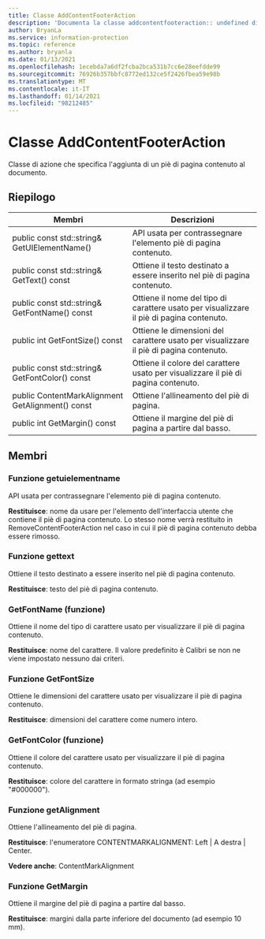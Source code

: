 ```yaml
---
title: Classe AddContentFooterAction
description: 'Documenta la classe addcontentfooteraction:: undefined di Microsoft Information Protection (MIP) SDK.'
author: BryanLa
ms.service: information-protection
ms.topic: reference
ms.author: bryanla
ms.date: 01/13/2021
ms.openlocfilehash: 1ecebda7a6df2fcba2bca531b7cc6e28eefdde99
ms.sourcegitcommit: 76926b357bbfc8772ed132ce5f2426fbea59e98b
ms.translationtype: MT
ms.contentlocale: it-IT
ms.lasthandoff: 01/14/2021
ms.locfileid: "98212485"
---
```

# <a name="class-addcontentfooteraction"></a>Classe AddContentFooterAction 
Classe di azione che specifica l'aggiunta di un piè di pagina contenuto al documento.
  
## <a name="summary"></a>Riepilogo
 Membri                        | Descrizioni                                
--------------------------------|---------------------------------------------
public const std::string& GetUIElementName()  |  API usata per contrassegnare l'elemento piè di pagina contenuto.
public const std::string& GetText() const  |  Ottiene il testo destinato a essere inserito nel piè di pagina contenuto.
public const std::string& GetFontName() const  |  Ottiene il nome del tipo di carattere usato per visualizzare il piè di pagina contenuto.
public int GetFontSize() const  |  Ottiene le dimensioni del carattere usato per visualizzare il piè di pagina contenuto.
public const std::string& GetFontColor() const  |  Ottiene il colore del carattere usato per visualizzare il piè di pagina contenuto.
public ContentMarkAlignment GetAlignment() const  |  Ottiene l'allineamento del piè di pagina.
public int GetMargin() const  |  Ottiene il margine del piè di pagina a partire dal basso.
  
## <a name="members"></a>Membri
  
### <a name="getuielementname-function"></a>Funzione getuielementname
API usata per contrassegnare l'elemento piè di pagina contenuto.

  
**Restituisce**: nome da usare per l'elemento dell'interfaccia utente che contiene il piè di pagina contenuto. Lo stesso nome verrà restituito in RemoveContentFooterAction nel caso in cui il piè di pagina contenuto debba essere rimosso.
  
### <a name="gettext-function"></a>Funzione gettext
Ottiene il testo destinato a essere inserito nel piè di pagina contenuto.

  
**Restituisce**: testo del piè di pagina contenuto.
  
### <a name="getfontname-function"></a>GetFontName (funzione)
Ottiene il nome del tipo di carattere usato per visualizzare il piè di pagina contenuto.

  
**Restituisce**: nome del carattere. Il valore predefinito è Calibri se non ne viene impostato nessuno dai criteri.
  
### <a name="getfontsize-function"></a>Funzione GetFontSize
Ottiene le dimensioni del carattere usato per visualizzare il piè di pagina contenuto.

  
**Restituisce**: dimensioni del carattere come numero intero.
  
### <a name="getfontcolor-function"></a>GetFontColor (funzione)
Ottiene il colore del carattere usato per visualizzare il piè di pagina contenuto.

  
**Restituisce**: colore del carattere in formato stringa (ad esempio "#000000").
  
### <a name="getalignment-function"></a>Funzione getAlignment
Ottiene l'allineamento del piè di pagina.

  
**Restituisce**: l'enumeratore CONTENTMARKALIGNMENT: Left | A destra | Center. 
  
**Vedere anche**: ContentMarkAlignment
  
### <a name="getmargin-function"></a>Funzione GetMargin
Ottiene il margine del piè di pagina a partire dal basso.

  
**Restituisce**: margini dalla parte inferiore del documento (ad esempio 10 mm).